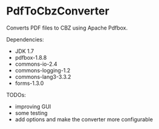 # PdfToCbzConverter
Converts PDF files to CBZ using Apache Pdfbox. 

Dependencies:

- JDK 1.7
- pdfbox-1.8.8
- commons-io-2.4
- commons-logging-1.2
- commons-lang3-3.3.2
- forms-1.3.0

TODOs:

- improving GUI
- some testing
- add options and make the converter more configurable